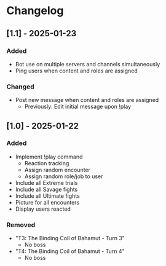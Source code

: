 # Changelog

## [1.1] - 2025-01-23
### Added
- Bot use on multiple servers and channels simultaneously
- Ping users when content and roles are assigned
### Changed
- Post new message when content and roles are assigned
    - Previously: Edit initial message upon !play

## [1.0] - 2025-01-22
### Added
- Implement !play command
    - Reaction tracking
    - Assign random encounter
    - Assign random role/job to user
- Include all Extreme trials
- Include all Savage fights
- Include all Ultimate fights
- Picture for all encounters
- Display users reacted

### Removed
- "T3: The Binding Coil of Bahamut - Turn 3" 
    - No boss
- "T4: The Binding Coil of Bahamut - Turn 4"
    - No boss
